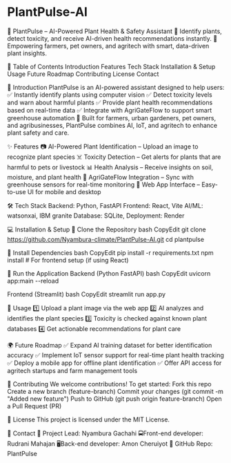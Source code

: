 # PlantPulse-AI
📌 PlantPulse – AI-Powered Plant Health & Safety Assistant
🌱 Identify plants, detect toxicity, and receive AI-driven health recommendations instantly.
🚀 Empowering farmers, pet owners, and agritech with smart, data-driven plant insights.

📖 Table of Contents
Introduction
Features
Tech Stack
Installation & Setup
Usage
Future Roadmap
Contributing
License
Contact

🌿 Introduction
PlantPulse is an AI-powered assistant designed to help users:
✅ Instantly identify plants using computer vision
✅ Detect toxicity levels and warn about harmful plants
✅ Provide plant health recommendations based on real-time data
✅ Integrate with AgriGateFlow to support smart greenhouse automation
🔗 Built for farmers, urban gardeners, pet owners, and agribusinesses, PlantPulse combines AI, IoT, and agritech to enhance plant safety and care.

✨ Features
📷 AI-Powered Plant Identification – Upload an image to recognize plant species
☠️ Toxicity Detection – Get alerts for plants that are harmful to pets or livestock
📊 Health Analysis – Receive insights on soil, moisture, and plant health
🔗 AgriGateFlow Integration – Sync with greenhouse sensors for real-time monitoring
📱 Web App Interface – Easy-to-use UI for mobile and desktop

🛠 Tech Stack
Backend: Python, FastAPI
Frontend: React, Vite
AI/ML: watsonxai, IBM granite
Database: SQLite, 
Deployment: Render

💻 Installation & Setup
🔹 Clone the Repository
bash
CopyEdit
git clone
https://github.com/Nyambura-climate/PlantPulse-AI.git 
cd plantpulse

🔹 Install Dependencies
bash
CopyEdit
pip install -r requirements.txt
npm install  # For frontend setup (if using React)

🔹 Run the Application
Backend (Python FastAPI)
bash
CopyEdit
uvicorn app:main --reload

Frontend (Streamlit)
bash
CopyEdit
streamlit run app.py


🚀 Usage
1️⃣ Upload a plant image via the web app
2️⃣ AI analyzes and identifies the plant species
3️⃣ Toxicity is checked against known plant databases
4️⃣ Get actionable recommendations for plant care

🌍 Future Roadmap
✅ Expand AI training dataset for better identification accuracy
✅ Implement IoT sensor support for real-time plant health tracking
✅ Deploy a mobile app for offline plant identification
✅ Offer API access for agritech startups and farm management tools

🤝 Contributing
We welcome contributions! To get started:
Fork this repo
Create a new branch (feature-branch)
Commit your changes (git commit -m "Added new feature")
Push to GitHub (git push origin feature-branch)
Open a Pull Request (PR)

📜 License
This project is licensed under the MIT License.

📧 Contact
🌱 Project Lead: Nyambura Gachahi
🚍Front-end developer: Rudrani Mahajan
🖥️Back-end developer: Amon Cheruiyot
🔗 GitHub Repo: PlantPulse 
